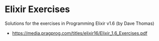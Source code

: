 # Elixir Exercises

Solutions for the exercises in Programming Elixir v1.6 (by Dave Thomas)

- <https://media.pragprog.com/titles/elixir16/Elixir_1.6_Exercises.pdf>
